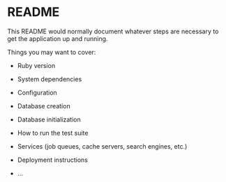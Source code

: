 # README

This README would normally document whatever steps are necessary to get the
application up and running.

Things you may want to cover:

* Ruby version

* System dependencies

* Configuration

* Database creation

* Database initialization

* How to run the test suite

* Services (job queues, cache servers, search engines, etc.)

* Deployment instructions

* ...


<link rel="stylesheet" href="https://cdnjs.cloudflare.com/ajax/libs/font-awesome/4.7.0/css/font-awesome.min.css">